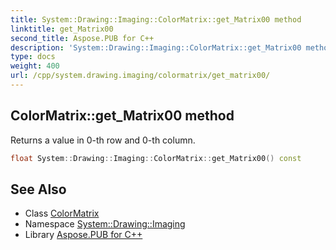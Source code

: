 ```yaml
---
title: System::Drawing::Imaging::ColorMatrix::get_Matrix00 method
linktitle: get_Matrix00
second_title: Aspose.PUB for C++
description: 'System::Drawing::Imaging::ColorMatrix::get_Matrix00 method. Returns a value in 0-th row and 0-th column in C++.'
type: docs
weight: 400
url: /cpp/system.drawing.imaging/colormatrix/get_matrix00/
---
```

## ColorMatrix::get_Matrix00 method


Returns a value in 0-th row and 0-th column.

```cpp
float System::Drawing::Imaging::ColorMatrix::get_Matrix00() const
```

## See Also

* Class [ColorMatrix](../)
* Namespace [System::Drawing::Imaging](../../)
* Library [Aspose.PUB for C++](../../../)
